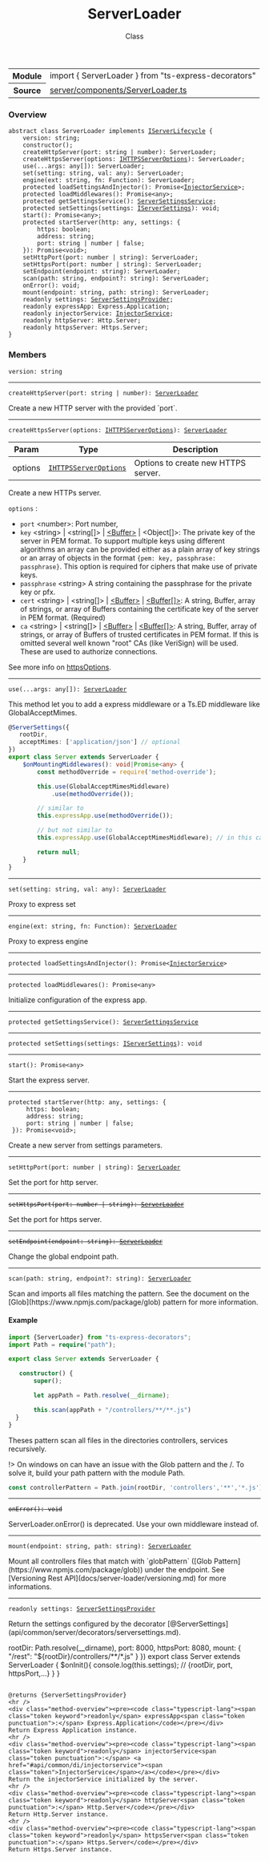 <header class="symbol-info-header">    <h1 id="serverloader">ServerLoader</h1>    <label class="symbol-info-type-label class">Class</label>      </header>
<section class="symbol-info">      <table class="is-full-width">        <tbody>        <tr>          <th>Module</th>          <td>            <div class="lang-typescript">                <span class="token keyword">import</span> { ServerLoader }                 <span class="token keyword">from</span>                 <span class="token string">"ts-express-decorators"</span>                            </div>          </td>        </tr>        <tr>          <th>Source</th>          <td>            <a href="https://github.com/Romakita/ts-express-decorators/blob/v2.0.0-6/src/server/components/ServerLoader.ts#L0-L0">                server/components/ServerLoader.ts            </a>        </td>        </tr>                </tbody>      </table>    </section>

### Overview

<pre><code class="typescript-lang"><span class="token keyword">abstract</span> <span class="token keyword">class</span> ServerLoader <span class="token keyword">implements</span> <a href="#api/common/server/iserverlifecycle"><span class="token">IServerLifecycle</span></a> <span class="token punctuation">{</span>
    version<span class="token punctuation">:</span> <span class="token keyword">string</span><span class="token punctuation">;</span>
    <span class="token keyword">constructor</span><span class="token punctuation">(</span><span class="token punctuation">)</span><span class="token punctuation">;</span>
    <span class="token function">createHttpServer</span><span class="token punctuation">(</span>port<span class="token punctuation">:</span> <span class="token keyword">string</span> | <span class="token keyword">number</span><span class="token punctuation">)</span><span class="token punctuation">:</span> ServerLoader<span class="token punctuation">;</span>
    <span class="token function">createHttpsServer</span><span class="token punctuation">(</span>options<span class="token punctuation">:</span> <a href="#api/common/server/ihttpsserveroptions"><span class="token">IHTTPSServerOptions</span></a><span class="token punctuation">)</span><span class="token punctuation">:</span> ServerLoader<span class="token punctuation">;</span>
    <span class="token function">use</span><span class="token punctuation">(</span>...args<span class="token punctuation">:</span> <span class="token keyword">any</span><span class="token punctuation">[</span><span class="token punctuation">]</span><span class="token punctuation">)</span><span class="token punctuation">:</span> ServerLoader<span class="token punctuation">;</span>
    <span class="token function">set</span><span class="token punctuation">(</span>setting<span class="token punctuation">:</span> <span class="token keyword">string</span><span class="token punctuation">,</span> val<span class="token punctuation">:</span> <span class="token keyword">any</span><span class="token punctuation">)</span><span class="token punctuation">:</span> ServerLoader<span class="token punctuation">;</span>
    <span class="token function">engine</span><span class="token punctuation">(</span>ext<span class="token punctuation">:</span> <span class="token keyword">string</span><span class="token punctuation">,</span> fn<span class="token punctuation">:</span> Function<span class="token punctuation">)</span><span class="token punctuation">:</span> ServerLoader<span class="token punctuation">;</span>
    <span class="token keyword">protected</span> <span class="token function">loadSettingsAndInjector</span><span class="token punctuation">(</span><span class="token punctuation">)</span><span class="token punctuation">:</span> Promise<<a href="#api/common/di/injectorservice"><span class="token">InjectorService</span></a>><span class="token punctuation">;</span>
    <span class="token keyword">protected</span> <span class="token function">loadMiddlewares</span><span class="token punctuation">(</span><span class="token punctuation">)</span><span class="token punctuation">:</span> Promise<<span class="token keyword">any</span>><span class="token punctuation">;</span>
    <span class="token keyword">protected</span> <span class="token function">getSettingsService</span><span class="token punctuation">(</span><span class="token punctuation">)</span><span class="token punctuation">:</span> <a href="#api/common/server/serversettingsservice"><span class="token">ServerSettingsService</span></a><span class="token punctuation">;</span>
    <span class="token keyword">protected</span> <span class="token function">setSettings</span><span class="token punctuation">(</span>settings<span class="token punctuation">:</span> <a href="#api/common/server/iserversettings"><span class="token">IServerSettings</span></a><span class="token punctuation">)</span><span class="token punctuation">:</span> <span class="token keyword">void</span><span class="token punctuation">;</span>
    <span class="token function">start</span><span class="token punctuation">(</span><span class="token punctuation">)</span><span class="token punctuation">:</span> Promise<<span class="token keyword">any</span>><span class="token punctuation">;</span>
    <span class="token keyword">protected</span> <span class="token function">startServer</span><span class="token punctuation">(</span>http<span class="token punctuation">:</span> <span class="token keyword">any</span><span class="token punctuation">,</span> settings<span class="token punctuation">:</span> <span class="token punctuation">{</span>
        https<span class="token punctuation">:</span> <span class="token keyword">boolean</span><span class="token punctuation">;</span>
        address<span class="token punctuation">:</span> <span class="token keyword">string</span><span class="token punctuation">;</span>
        port<span class="token punctuation">:</span> <span class="token keyword">string</span> | <span class="token keyword">number</span> | false<span class="token punctuation">;</span>
    <span class="token punctuation">}</span><span class="token punctuation">)</span><span class="token punctuation">:</span> Promise<<span class="token keyword">void</span>><span class="token punctuation">;</span>
    <span class="token function">setHttpPort</span><span class="token punctuation">(</span>port<span class="token punctuation">:</span> <span class="token keyword">number</span> | <span class="token keyword">string</span><span class="token punctuation">)</span><span class="token punctuation">:</span> ServerLoader<span class="token punctuation">;</span>
    <span class="token function">setHttpsPort</span><span class="token punctuation">(</span>port<span class="token punctuation">:</span> <span class="token keyword">number</span> | <span class="token keyword">string</span><span class="token punctuation">)</span><span class="token punctuation">:</span> ServerLoader<span class="token punctuation">;</span>
    <span class="token function">setEndpoint</span><span class="token punctuation">(</span>endpoint<span class="token punctuation">:</span> <span class="token keyword">string</span><span class="token punctuation">)</span><span class="token punctuation">:</span> ServerLoader<span class="token punctuation">;</span>
    <span class="token function">scan</span><span class="token punctuation">(</span>path<span class="token punctuation">:</span> <span class="token keyword">string</span><span class="token punctuation">,</span> endpoint?<span class="token punctuation">:</span> <span class="token keyword">string</span><span class="token punctuation">)</span><span class="token punctuation">:</span> ServerLoader<span class="token punctuation">;</span>
    <span class="token function">onError</span><span class="token punctuation">(</span><span class="token punctuation">)</span><span class="token punctuation">:</span> <span class="token keyword">void</span><span class="token punctuation">;</span>
    <span class="token function">mount</span><span class="token punctuation">(</span>endpoint<span class="token punctuation">:</span> <span class="token keyword">string</span><span class="token punctuation">,</span> path<span class="token punctuation">:</span> <span class="token keyword">string</span><span class="token punctuation">)</span><span class="token punctuation">:</span> ServerLoader<span class="token punctuation">;</span>
    <span class="token keyword">readonly</span> settings<span class="token punctuation">:</span> <a href="#api/common/server/serversettingsprovider"><span class="token">ServerSettingsProvider</span></a><span class="token punctuation">;</span>
    <span class="token keyword">readonly</span> expressApp<span class="token punctuation">:</span> Express.Application<span class="token punctuation">;</span>
    <span class="token keyword">readonly</span> injectorService<span class="token punctuation">:</span> <a href="#api/common/di/injectorservice"><span class="token">InjectorService</span></a><span class="token punctuation">;</span>
    <span class="token keyword">readonly</span> httpServer<span class="token punctuation">:</span> Http.Server<span class="token punctuation">;</span>
    <span class="token keyword">readonly</span> httpsServer<span class="token punctuation">:</span> Https.Server<span class="token punctuation">;</span>
<span class="token punctuation">}</span></code></pre>

### Members

<div class="method-overview"><pre><code class="typescript-lang">version<span class="token punctuation">:</span> <span class="token keyword">string</span></code></pre></div>
<hr />
<div class="method-overview"><pre><code class="typescript-lang"><span class="token function">createHttpServer</span><span class="token punctuation">(</span>port<span class="token punctuation">:</span> <span class="token keyword">string</span> | <span class="token keyword">number</span><span class="token punctuation">)</span><span class="token punctuation">:</span> <a href="#api/common/server/serverloader"><span class="token">ServerLoader</span></a></code></pre></div>
Create a new HTTP server with the provided `port`.
<hr />
<div class="method-overview"><pre><code class="typescript-lang"><span class="token function">createHttpsServer</span><span class="token punctuation">(</span>options<span class="token punctuation">:</span> <a href="#api/common/server/ihttpsserveroptions"><span class="token">IHTTPSServerOptions</span></a><span class="token punctuation">)</span><span class="token punctuation">:</span> <a href="#api/common/server/serverloader"><span class="token">ServerLoader</span></a></code></pre></div>

Param | Type | Description
---|---|---
options| <code><a href="#api/common/server/ihttpsserveroptions"><span class="token">IHTTPSServerOptions</span></a></code> |Options to create new HTTPS server.

Create a new HTTPs server.

`options` <IHTTPSServerOptions>:

- `port` &lt;number&gt;: Port number,
- `key` &lt;string&gt; | &lt;string[]&gt; | [&lt;Buffer&gt;](https://nodejs.org/api/buffer.html#buffer_class_buffer) | &lt;Object[]&gt;: The private key of the server in PEM format. To support multiple keys using different algorithms an array can be provided either as a plain array of key strings or an array of objects in the format `{pem: key, passphrase: passphrase}`. This option is required for ciphers that make use of private keys.
- `passphrase` &lt;string&gt; A string containing the passphrase for the private key or pfx.
- `cert` &lt;string&gt; | &lt;string[]&gt; | [&lt;Buffer&gt;](https://nodejs.org/api/buffer.html#buffer_class_buffer) | [&lt;Buffer[]&gt;](https://nodejs.org/api/buffer.html#buffer_class_buffer): A string, Buffer, array of strings, or array of Buffers containing the certificate key of the server in PEM format. (Required)
- `ca` &lt;string&gt; | &lt;string[]&gt; | [&lt;Buffer&gt;](https://nodejs.org/api/buffer.html#buffer_class_buffer) | [&lt;Buffer[]&gt;](https://nodejs.org/api/buffer.html#buffer_class_buffer): A string, Buffer, array of strings, or array of Buffers of trusted certificates in PEM format. If this is omitted several well known "root" CAs (like VeriSign) will be used. These are used to authorize connections.

See more info on [httpsOptions](https://nodejs.org/api/tls.html#tls_tls_createserver_options_secureconnectionlistener).

<hr />
<div class="method-overview"><pre><code class="typescript-lang"><span class="token function">use</span><span class="token punctuation">(</span>...args<span class="token punctuation">:</span> <span class="token keyword">any</span><span class="token punctuation">[</span><span class="token punctuation">]</span><span class="token punctuation">)</span><span class="token punctuation">:</span> <a href="#api/common/server/serverloader"><span class="token">ServerLoader</span></a></code></pre></div>
This method let you to add a express middleware or a Ts.ED middleware like GlobalAcceptMimes.

```typescript
@ServerSettings({
   rootDir,
   acceptMimes: ['application/json'] // optional
})
export class Server extends ServerLoader {
    $onMountingMiddlewares(): void|Promise<any> {
        const methodOverride = require('method-override');

        this.use(GlobalAcceptMimesMiddleware)
            .use(methodOverride());

        // similar to
        this.expressApp.use(methodOverride());

        // but not similar to
        this.expressApp.use(GlobalAcceptMimesMiddleware); // in this case, this middleware will not be added correctly to express.

        return null;
    }
}
```
<hr />
<div class="method-overview"><pre><code class="typescript-lang"><span class="token function">set</span><span class="token punctuation">(</span>setting<span class="token punctuation">:</span> <span class="token keyword">string</span><span class="token punctuation">,</span> val<span class="token punctuation">:</span> <span class="token keyword">any</span><span class="token punctuation">)</span><span class="token punctuation">:</span> <a href="#api/common/server/serverloader"><span class="token">ServerLoader</span></a></code></pre></div>
Proxy to express set
<hr />
<div class="method-overview"><pre><code class="typescript-lang"><span class="token function">engine</span><span class="token punctuation">(</span>ext<span class="token punctuation">:</span> <span class="token keyword">string</span><span class="token punctuation">,</span> fn<span class="token punctuation">:</span> Function<span class="token punctuation">)</span><span class="token punctuation">:</span> <a href="#api/common/server/serverloader"><span class="token">ServerLoader</span></a></code></pre></div>
Proxy to express engine
<hr />
<div class="method-overview"><pre><code class="typescript-lang"><span class="token keyword">protected</span> <span class="token function">loadSettingsAndInjector</span><span class="token punctuation">(</span><span class="token punctuation">)</span><span class="token punctuation">:</span> Promise<<a href="#api/common/di/injectorservice"><span class="token">InjectorService</span></a>></code></pre></div>
<hr />
<div class="method-overview"><pre><code class="typescript-lang"><span class="token keyword">protected</span> <span class="token function">loadMiddlewares</span><span class="token punctuation">(</span><span class="token punctuation">)</span><span class="token punctuation">:</span> Promise<<span class="token keyword">any</span>></code></pre></div>
Initialize configuration of the express app.
<hr />
<div class="method-overview"><pre><code class="typescript-lang"><span class="token keyword">protected</span> <span class="token function">getSettingsService</span><span class="token punctuation">(</span><span class="token punctuation">)</span><span class="token punctuation">:</span> <a href="#api/common/server/serversettingsservice"><span class="token">ServerSettingsService</span></a></code></pre></div>
<hr />
<div class="method-overview"><pre><code class="typescript-lang"><span class="token keyword">protected</span> <span class="token function">setSettings</span><span class="token punctuation">(</span>settings<span class="token punctuation">:</span> <a href="#api/common/server/iserversettings"><span class="token">IServerSettings</span></a><span class="token punctuation">)</span><span class="token punctuation">:</span> <span class="token keyword">void</span></code></pre></div>
<hr />
<div class="method-overview"><pre><code class="typescript-lang"><span class="token function">start</span><span class="token punctuation">(</span><span class="token punctuation">)</span><span class="token punctuation">:</span> Promise<<span class="token keyword">any</span>></code></pre></div>
Start the express server.
<hr />
<div class="method-overview"><pre><code class="typescript-lang"><span class="token keyword">protected</span> <span class="token function">startServer</span><span class="token punctuation">(</span>http<span class="token punctuation">:</span> <span class="token keyword">any</span><span class="token punctuation">,</span> settings<span class="token punctuation">:</span> <span class="token punctuation">{</span>
     https<span class="token punctuation">:</span> <span class="token keyword">boolean</span><span class="token punctuation">;</span>
     address<span class="token punctuation">:</span> <span class="token keyword">string</span><span class="token punctuation">;</span>
     port<span class="token punctuation">:</span> <span class="token keyword">string</span> | <span class="token keyword">number</span> | false<span class="token punctuation">;</span>
 <span class="token punctuation">}</span><span class="token punctuation">)</span><span class="token punctuation">:</span> Promise<<span class="token keyword">void</span>><span class="token punctuation">;</span></code></pre></div>
Create a new server from settings parameters.
<hr />
<div class="method-overview"><pre><code class="typescript-lang"><span class="token function">setHttpPort</span><span class="token punctuation">(</span>port<span class="token punctuation">:</span> <span class="token keyword">number</span> | <span class="token keyword">string</span><span class="token punctuation">)</span><span class="token punctuation">:</span> <a href="#api/common/server/serverloader"><span class="token">ServerLoader</span></a></code></pre></div>
Set the port for http server.
<hr />
<div class="method-overview"><pre><code class="typescript-lang"><del><span class="token function">setHttpsPort</span><span class="token punctuation">(</span>port<span class="token punctuation">:</span> <span class="token keyword">number</span> | <span class="token keyword">string</span><span class="token punctuation">)</span><span class="token punctuation">:</span> <a href="#api/common/server/serverloader"><span class="token">ServerLoader</span></a></del></code></pre></div>
Set the port for https server.
<hr />
<div class="method-overview"><pre><code class="typescript-lang"><del><span class="token function">setEndpoint</span><span class="token punctuation">(</span>endpoint<span class="token punctuation">:</span> <span class="token keyword">string</span><span class="token punctuation">)</span><span class="token punctuation">:</span> <a href="#api/common/server/serverloader"><span class="token">ServerLoader</span></a></del></code></pre></div>
Change the global endpoint path.
<hr />
<div class="method-overview"><pre><code class="typescript-lang"><span class="token function">scan</span><span class="token punctuation">(</span>path<span class="token punctuation">:</span> <span class="token keyword">string</span><span class="token punctuation">,</span> endpoint?<span class="token punctuation">:</span> <span class="token keyword">string</span><span class="token punctuation">)</span><span class="token punctuation">:</span> <a href="#api/common/server/serverloader"><span class="token">ServerLoader</span></a></code></pre></div>
Scan and imports all files matching the pattern. See the document on the [Glob](https://www.npmjs.com/package/glob)
pattern for more information.

#### Example

```typescript
import {ServerLoader} from "ts-express-decorators";
import Path = require("path");

export class Server extends ServerLoader {

   constructor() {
       super();

       let appPath = Path.resolve(__dirname);

       this.scan(appPath + "/controllers/**/**.js")
  }
}
```

Theses pattern scan all files in the directories controllers, services recursively.

!> On windows on can have an issue with the Glob pattern and the /. To solve it, build your path pattern with the module Path.

```typescript
const controllerPattern = Path.join(rootDir, 'controllers','**','*.js');
```

<hr />
<div class="method-overview"><pre><code class="typescript-lang"><del><span class="token function">onError</span><span class="token punctuation">(</span><span class="token punctuation">)</span><span class="token punctuation">:</span> <span class="token keyword">void</span></del></code></pre></div>
ServerLoader.onError() is deprecated. Use your own middleware instead of.
<hr />
<div class="method-overview"><pre><code class="typescript-lang"><span class="token function">mount</span><span class="token punctuation">(</span>endpoint<span class="token punctuation">:</span> <span class="token keyword">string</span><span class="token punctuation">,</span> path<span class="token punctuation">:</span> <span class="token keyword">string</span><span class="token punctuation">)</span><span class="token punctuation">:</span> <a href="#api/common/server/serverloader"><span class="token">ServerLoader</span></a></code></pre></div>
Mount all controllers files that match with `globPattern` ([Glob Pattern](https://www.npmjs.com/package/glob))
under the endpoint. See [Versioning Rest API](docs/server-loader/versioning.md) for more informations.
<hr />
<div class="method-overview"><pre><code class="typescript-lang"><span class="token keyword">readonly</span> settings<span class="token punctuation">:</span> <a href="#api/common/server/serversettingsprovider"><span class="token">ServerSettingsProvider</span></a></code></pre></div>
Return the settings configured by the decorator [@ServerSettings](api/common/server/decorators/serversettings.md).

   rootDir: Path.resolve(__dirname),
   port: 8000,
   httpsPort: 8080,
   mount: {
     "/rest": "${rootDir}/controllers/**/*.js"
}
})
export class Server extends ServerLoader {
    $onInit(){
        console.log(this.settings); // {rootDir, port, httpsPort,...}
    }
}
```

@returns {ServerSettingsProvider}
<hr />
<div class="method-overview"><pre><code class="typescript-lang"><span class="token keyword">readonly</span> expressApp<span class="token punctuation">:</span> Express.Application</code></pre></div>
Return Express Application instance.
<hr />
<div class="method-overview"><pre><code class="typescript-lang"><span class="token keyword">readonly</span> injectorService<span class="token punctuation">:</span> <a href="#api/common/di/injectorservice"><span class="token">InjectorService</span></a></code></pre></div>
Return the injectorService initialized by the server.
<hr />
<div class="method-overview"><pre><code class="typescript-lang"><span class="token keyword">readonly</span> httpServer<span class="token punctuation">:</span> Http.Server</code></pre></div>
Return Http.Server instance.
<hr />
<div class="method-overview"><pre><code class="typescript-lang"><span class="token keyword">readonly</span> httpsServer<span class="token punctuation">:</span> Https.Server</code></pre></div>
Return Https.Server instance.

